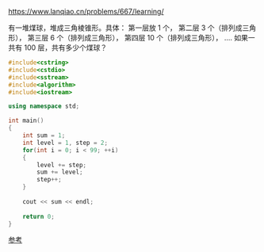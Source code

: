 https://www.lanqiao.cn/problems/667/learning/



有一堆煤球，堆成三角棱锥形。具体： 第一层放 1 个， 第二层 3 个（排列成三角形）， 第三层 6 个（排列成三角形）， 第四层 10 个（排列成三角形）， .... 如果一共有 100 层，共有多少个煤球？



```cpp
#include<cstring>
#include<cstdio>
#include<sstream>
#include<algorithm>
#include<iostream>

using namespace std;

int main()
{
	int sum = 1;
	int level = 1, step = 2;
	for(int i = 0; i < 99; ++i)
	{
		level += step;
		sum += level;
		step++;
	}
	
	cout << sum << endl;
	
	return 0;
} 
```



[参考](https://blog.csdn.net/y1196645376/article/details/50938608)